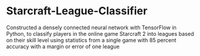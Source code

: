 # Starcraft-League-Classifier
Constructed a densely connected neural network with TensorFlow in Python, to classify players in the online game Starcraft 2 into leagues based on their skill level using statistics from a single game with 85 percent accuracy with a margin or error of one league
